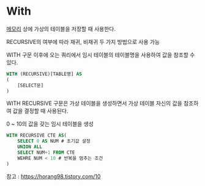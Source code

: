 # With
[메모리](Memory) 상에 가상의 테이블을 저장할 때 사용한다.

RECURSIVE의 여부에 따라 재귀, 비재귀 두 가지 방법으로 사용 가능

WITH 구문 이후에 오는 쿼리에서 임시 테이블의 테이블명을 사용하여 값을 참조할 수 있다.

```sql
WITH (RECURSIVE)[TABLE명] AS
(
    [SELECT문]
)
```

WITH RECURSIVE 구문은 가상 테이블을 생성하면서 가상 테이블 자신의 값을 참조하여 값을 결정할 때 사용된다.

0 ~ 10의 값을 갖는 임시 테이블을 생성  

```sql
WITH RECURSIVE CTE AS(
    SELECT 0 AS NUM # 초기값 설정
    UNION ALL
    SELECT NUM+1 FROM CTE
    WEHRE NUM < 10 # 반복을 멈추는 조건
)​
```

참고 : https://horang98.tistory.com/10